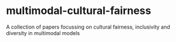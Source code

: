 # multimodal-cultural-fairness
A collection of papers focussing on cultural fairness, inclusivity and diversity in multimodal models
